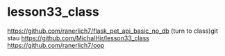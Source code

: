 # lesson33_class

https://github.com/ranerlich7/flask_pet_api_basic_no_db (turn to class)git stau
https://github.com/MichalHir/lesson33_class
https://github.com/ranerlich7/oop